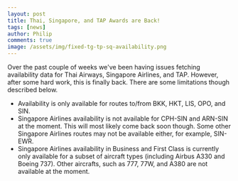 ```yaml
---
layout: post
title: Thai, Singapore, and TAP Awards are Back!
tags: [news]
author: Philip
comments: true
image: /assets/img/fixed-tg-tp-sq-availability.png
---
```


Over the past couple of weeks we've been having issues fetching availability data for Thai Airways, Singapore Airlines, and TAP. However, after some hard work, this is finally back. There are some limitations though described below.

- Availability is only available for routes to/from BKK, HKT, LIS, OPO, and SIN.
- Singapore Airlines availability is not available for CPH-SIN and ARN-SIN at the moment. This will most likely come back soon though. Some other Singapore Airlines routes may not be available either, for example, SIN-EWR.
- Singapore Airlines availability in Business and First Class is currently only available for a subset of aircraft types (including Airbus A330 and Boeing 737). Other aircrafts, such as 777, 77W, and A380 are not available at the moment.
